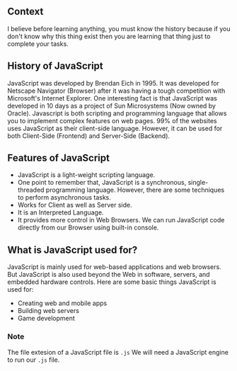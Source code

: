 ## Context
I believe before learning anything, you must know the history because if you don't know why this thing exist then you are learning that thing just to complete your tasks.

## History of JavaScript
JavaScript was developed by Brendan Eich in 1995. It was developed for Netscape Navigator (Browser) after it was having a tough competition with Microsoft's Internet Explorer. One interesting fact is that JavaScript was developed in 10 days as a project of Sun Microsystems (Now owned by Oracle). 
Javascript is both scripting and programming language that allows you to implement complex features on web pages. 99% of the websites uses JavaScript as their client-side language. However, it can be used for both Client-Side (Frontend) and Server-Side (Backend).

## Features of JavaScript
- JavaScript is a light-weight scripting language.
- One point to remember that, JavaScript is a synchronous, single-threaded programming language. However, there are some techniques to perform asynchronous tasks.
- Works for Client as well as Server side.
- It is an Interpreted Language.
- It provides more control in Web Browsers. We can run JavaScript code directly from our Browser using built-in console.

## What is JavaScript used for?
JavaScript is mainly used for web-based applications and web browsers. But JavaScript is also used beyond the Web in software, servers, and embedded hardware controls. Here are some basic things JavaScript is used for:
- Creating web and mobile apps
- Building web servers 
- Game development


### Note
The file extesion of a JavaScript file is `.js`
We will need a JavaScript engine to run our `.js` file.
